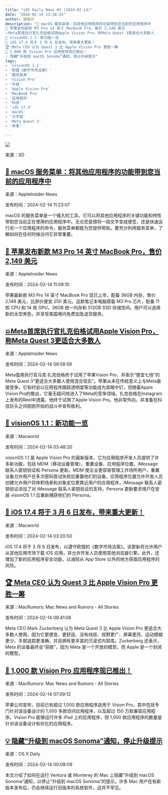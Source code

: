 ```yaml
---
title: "iOS Daily News #3 (2024-02-14)"
date: "2024-02-14 13:38:24"
author: 摸鱼仔
description: "🌟 macOS 服务菜单：将其他应用程序的功能带到您当前的应用程序中
🌟 苹果发布新款 M3 Pro 14 英寸 MacBook Pro，售价 2,149 美元
💥Meta首席执行官扎克伯格试用Apple Vision Pro，称Meta Quest 3更适合大多数人
🌟 visionOS 1.1：新功能一览
🎉 iOS 17.4 将于 3 月 6 日发布，带来重大更新！
🏆 Meta CEO 认为 Quest 3 比 Apple Vision Pro 更胜一筹
🎉 1,000 款 Vision Pro 应用程序现已推出！
💡 隐藏“升级到 macOS Sonoma”通知，停止升级提示"
tags: 
- 'visionOS 1.1'
- '欧盟《数字市场法案》'
- '服务菜单'
- 'Vision Pro'
- '升级'
- 'Apple Vision Pro'
- 'MacBook Pro'
- '应用程序'
- '科技'
- 'iOS 17.4'
- 'macOS'
- '元宇宙'
- 'Meta Quest 3'
- '苹果'

---
```


![](https://cdn.zhangferry.com/Images/pVQ_HnsFC7_Z3ML6Odgn-.png)

来源：SD
    
## [🌟 macOS 服务菜单：将其他应用程序的功能带到您当前的应用程序中](https://appleinsider.com/inside/macos/tips/how-to-use-the-services-menu-across-macos-apps?utm_medium=rss)

来源：AppleInsider News

发布时间：2024-02-14 11:23:07

macOS 的服务菜单是一个强大的工具，它可以将其他应用程序的关键功能和特性带到您当前正在使用的应用程序中。无论您是想将一段文字变成便签，还是快速运行另一个应用程序的命令，服务菜单都能为您提供帮助。要充分利用服务菜单，了解如何在任何时候访问它非常重要。
        
## [🌟 苹果发布新款 M3 Pro 14 英寸 MacBook Pro，售价 2,149 美元](https://appleinsider.com/articles/24/02/14/deals-get-apples-latest-m3-pro-macbook-pro-with-36gb-ram-for-2149?utm_medium=rss)

来源：AppleInsider News

发布时间：2024-02-14 11:09:10

苹果最新款 M3 Pro 14 英寸 MacBook Pro 现已上市，配备 36GB 内存，售价 2,149 美元，比原价便宜 250 美元。这款笔记本电脑搭载 M3 Pro 芯片，配备 11 核 CPU 和 14 核 GPU，36GB 统一内存和 512GB SSD 存储空间。用户可以选择新的太空黑色，并享受美国境内免费加急送货服务。
        
## [💥Meta首席执行官扎克伯格试用Apple Vision Pro，称Meta Quest 3更适合大多数人](https://appleinsider.com/articles/24/02/14/unsurprisingly-mark-zuckerberg-believes-meta-quest-3-is-the-better-product-period?utm_medium=rss)

来源：AppleInsider News

发布时间：2024-02-14 09:58:59

Meta首席执行官马克·扎克伯格终于试用了苹果Vision Pro，并表示“便宜七倍”的Meta Quest 3“更适合大多数人使用混合现实”。苹果从未在传统意义上与Meta直接竞争。它有时会以应用程序跟踪透明度等功能成为其眼中钉，但随着Apple Vision Pro的推出，它毫无疑问地进入了Meta的竞争领域。扎克伯格在Instagram上发布的Reel中透露，他终于试用了Apple Vision Pro。他非常外向，并准备在科技巨头之间刚刚开始的战斗中宣布胜利。
        
## [🌟 visionOS 1.1：新功能一览](https://www.macworld.com/article/2228964/visionos-1-1-beta-features-release-date.html)

来源：Macworld

发布时间：2024-02-14 03:48:20

visionOS 1.1 是 Apple Vision Pro 的最新版本，它为应用程序开发人员提供了许多新功能，包括 MDM（移动设备管理）、重置设备、应用程序位置、iMessage 联系人密钥验证和 Persona 更新。MDM 使企业更容易管理工作场所用户，重置设备允许用户在多次密码尝试失败后重置他们的设备，应用程序位置允许开发人员创建允许用户将体积场景和对象定位更靠近用户的应用程序，iMessage 联系人密钥验证添加了对 iMessage 联系人密钥验证的支持，Persona 更新要求用户在安装 visionOS 1.1 后重新捕获他们的 Persona。
        
## [🎉 iOS 17.4 将于 3 月 6 日发布，带来重大更新！](https://www.macworld.com/article/2218208/ios-17-4-beta-eu-app-store-changes-features-install.html)

来源：Macworld

发布时间：2024-02-14 03:20:50

iOS 17.4 将于 3 月 6 日发布，以遵守欧盟的《数字市场法案》。该更新将允许用户从其他应用市场下载 iOS 应用，并允许开发人员使用其他浏览器引擎。此外，还增加了新的应用程序安全功能，以减轻从 App Store 以外的地方获取应用程序的风险。
        
## [🏆 Meta CEO 认为 Quest 3 比 Apple Vision Pro 更胜一筹](https://www.macrumors.com/2024/02/13/meta-quest-3-apple-vision-pro-zuckerberg/)

来源：MacRumors: Mac News and Rumors - All Stories

发布时间：2024-02-14 09:41:06

Meta CEO Mark Zuckerberg 认为 Meta Quest 3 比 Apple Vision Pro 更适合大多数人使用，因为它更便宜、更舒适、没有线缆、视野更广、屏幕更亮、运动模糊更少、手部追踪更准确，并且拥有更丰富的沉浸式内容库。Zuckerberg 还表示，Meta 的设备最终会“获胜”，因为 Meta 是一个开放的模型，而 Apple 是一个封闭的模型。
        
## [🎉 1,000 款 Vision Pro 应用程序现已推出！](https://www.macrumors.com/2024/02/13/apple-more-than-1000-vision-pro-apps/)

来源：MacRumors: Mac News and Rumors - All Stories

发布时间：2024-02-14 07:09:12

苹果公司宣布，目前已有超过 1,000 款应用程序适用于 Vision Pro，其中包括专门针对该设备设计的 1,000 多款空间应用程序，以及超过 150 万款兼容应用程序。Vision Pro 能够运行许多 iPad 上的应用程序，但 1,000 款应用程序的数量是针对该设备设计和优化的应用程序。
        
## [💡 隐藏“升级到 macOS Sonoma”通知，停止升级提示](https://osxdaily.com/2024/02/13/how-to-stop-upgrade-to-macos-sonoma-notifications-mac/)

来源：OS X Daily

发布时间：2024-02-14 00:08:09

本文介绍了如何在运行 Ventura 或 Monterey 的 Mac 上隐藏“升级到 macOS Sonoma”通知，以停止“升级到 macOS Sonoma”的提示。许多 Mac 用户在有新版本发布后，仍会继续运行旧版本的系统软件，这并不罕见。
        